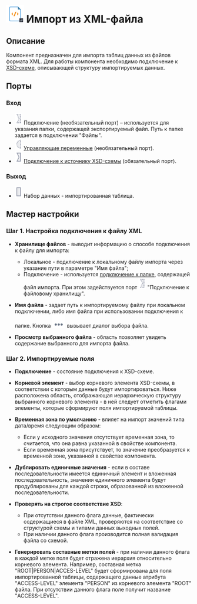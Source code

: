 # ![](../../media/app/icons/vendors/importxml.svg) Импорт из XML-файла

## Описание

Компонент предназначен для импорта таблиц данных из файлов формата XML. Для работы компонента необходимо подключение к [XSD-схеме](https://ru.wikipedia.org/wiki/XML_Schema_(W3C)), описывающей структуру импортируемых данных.

## Порты

### Вход

* ![](../../media/app/icons/ports/optional-input-connection-inactive.svg) Подключение (необязательный порт) – используется для указания папки, содержащей экспортируемый файл. Путь к папке задается в подключении "Файлы".
* ![](../../media/app/icons/ports/optional-input-variable-inactive.svg) [Управляющие переменные](../../scenario/variables/control_variables.md) (необязательный порт).
* ![](../../media/app/icons/ports/input-connection-inactive.svg) [Подключение к источнику XSD-схемы](..\connections\list\schemes.md) (обязательный порт).

### Выход

* ![](../../media/app/icons/ports/output-table-inactive.svg) Набор данных - импортированная таблица.

## Мастер настройки

### Шаг 1. Настройка подключения к файлу XML

* **Хранилище файлов** - выводит информацию о способе подключения к файлу для импорта:
  * Локальное - подключение к локальному файлу импорта через указание пути в параметре "Имя файла";
  * Подключение - используется [подключение к папке](../connections/list/files.md), содержащей файл импорта. При этом задействуется порт ![](../../media/app/icons/ports/optional-input-connection-inactive.svg) "Подключение к файловому хранилищу".

* **Имя файла** - задает путь к импортируемому файлу при локальном подключении, либо имя файла при использовании подключения к папке. Кнопка ![](../../media/app/icons/toolbar-18/browse.svg) вызывает диалог выбора файла.

* **Просмотр выбранного файла** - область позволяет увидеть содержание выбранного для импорта файла.

### Шаг 2. Импортируемые поля

* **Подключение** - состояние подключения к XSD-схеме.

* **Корневой элемент** - выбор корневого элемента XSD-схемы, в соответствии с которым данные будут импортироваться. Ниже расположена область, отображающая иерархическую структуру выбранного корневого элемента - в ней следует отметить флагами элементы, которые сформируют поля импортируемой таблицы.

* **Временная зона по умолчанию** - влияет на импорт значений типа дата/время следующим образом:
  * Если у исходного значения отсутствует временная зона, то считается, что она равна указанной в свойстве компонента.
  * Если временная зона присутствует, то значение преобразуется к временной зоне, указанной в свойстве компонента.

* **Дублировать единичные значения** - если в составе последовательности имеется единичный элемент и вложенная последовательность, значения единичного элемента будут продублированы для каждой строки, образованной из вложенной последовательности.

* **Проверять на строгое соответствие XSD**:
  * При отсутствии данного флага данные, фактически содержащиеся в файле XML, проверяются на соответствие со структурой схемы и типами данных выходных полей.
  * При наличии данного флага производится полная валидация файла со схемой.

* **Генерировать составные метки полей** - при наличии данного флага в каждой метке поля будет отражена иерархия относительно корневого элемента. Например, составная метка "ROOT|PERSON|ACCES-LEVEL" будет сформирована для поля импортированной таблицы, содержащего данные атрибута "ACCESS-LEVEL" элемента "PERSON" из корневого элемента "ROOT" файла. При отсутствии данного флага поле получит название "ACCESS-LEVEL".

